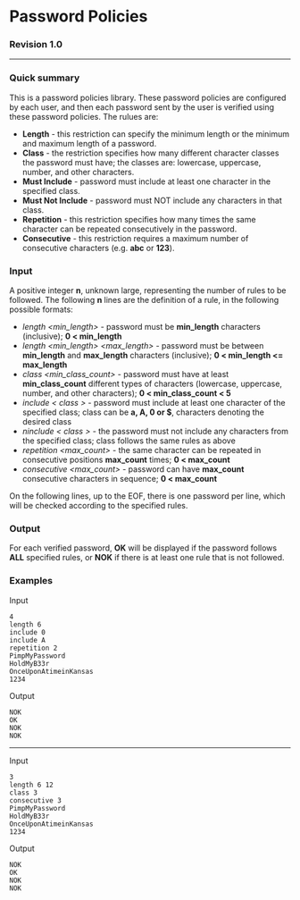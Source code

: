 # Password Policies
### Revision 1.0

---

### Quick summary

This is a password policies library. These password policies are configured by each user, and then each password sent by the user is verified using these password policies. The rulues are:
  + **Length** - this restriction can specify the minimum length or the minimum and maximum length of a password.
  + **Class** - the restriction specifies how many different character classes the password must have; the classes are: lowercase, uppercase, number, and other characters.
  + **Must Include** - password must include at least one character in the specified class.
  + **Must Not Include** - password must NOT include any characters in that class.
  + **Repetition** - this restriction specifies how many times the same character can be repeated consecutively in the password.
  + **Consecutive** - this restriction requires a maximum number of consecutive characters (e.g. **abc** or **123**).
  
  ### Input
  
A positive integer **n**, unknown large, representing the number of rules to be followed. The following **n** lines are the definition of a rule, in the following possible formats:
  + *length <min_length>* - password must be **min_length** characters (inclusive); **0 < min_length**
  + *length <min_length> <max_length>* - password must be between **min_length** and **max_length** characters (inclusive); **0 < min_length <= max_length**
  + *class <min_class_count>* - password must have at least **min_class_count** different types of characters (lowercase, uppercase, number, and other characters); **0 < min_class_count < 5**
  + *include < class >* - password must include at least one character of the specified class; class can be **a, A, 0 or $**, characters denoting the desired class
  + *ninclude < class >* - the password must not include any characters from the specified class; class follows the same rules as above
  + *repetition <max_count>* - the same character can be repeated in consecutive positions **max_count** times; **0 < max_count**
  + *consecutive <max_count>* - password can have **max_count** consecutive characters in sequence; **0 < max_count**

On the following lines, up to the EOF, there is one password per line, which will be checked according to the specified rules.

### Output

For each verified password, **OK** will be displayed if the password follows **ALL** specified rules, or **NOK** if there is at least one rule that is not followed.

### Examples

Input
```
4
length 6
include 0
include A
repetition 2
PimpMyPassword
HoldMyB33r
OnceUponAtimeinKansas
1234
```

Output
```
NOK
OK
NOK
NOK
```
-----------------------

Input
```
3
length 6 12
class 3
consecutive 3
PimpMyPassword
HoldMyB33r
OnceUponAtimeinKansas
1234
```

Output
```
NOK
OK
NOK
NOK
```
